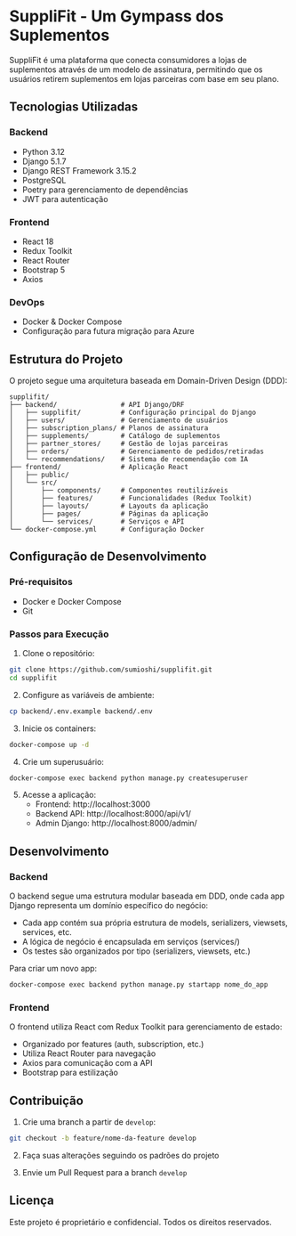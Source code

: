 # SuppliFit - Um Gympass dos Suplementos

SuppliFit é uma plataforma que conecta consumidores a lojas de suplementos através de um modelo de assinatura, permitindo que os usuários retirem suplementos em lojas parceiras com base em seu plano.

## Tecnologias Utilizadas

### Backend

- Python 3.12
- Django 5.1.7
- Django REST Framework 3.15.2
- PostgreSQL
- Poetry para gerenciamento de dependências
- JWT para autenticação

### Frontend

- React 18
- Redux Toolkit
- React Router
- Bootstrap 5
- Axios

### DevOps

- Docker & Docker Compose
- Configuração para futura migração para Azure

## Estrutura do Projeto

O projeto segue uma arquitetura baseada em Domain-Driven Design (DDD):

```
supplifit/
├── backend/                # API Django/DRF
│   ├── supplifit/          # Configuração principal do Django
│   ├── users/              # Gerenciamento de usuários
│   ├── subscription_plans/ # Planos de assinatura
│   ├── supplements/        # Catálogo de suplementos
│   ├── partner_stores/     # Gestão de lojas parceiras
│   ├── orders/             # Gerenciamento de pedidos/retiradas
│   └── recommendations/    # Sistema de recomendação com IA
├── frontend/               # Aplicação React
│   ├── public/
│   └── src/
│       ├── components/     # Componentes reutilizáveis
│       ├── features/       # Funcionalidades (Redux Toolkit)
│       ├── layouts/        # Layouts da aplicação
│       ├── pages/          # Páginas da aplicação
│       └── services/       # Serviços e API
└── docker-compose.yml      # Configuração Docker
```

## Configuração de Desenvolvimento

### Pré-requisitos

- Docker e Docker Compose
- Git

### Passos para Execução

1. Clone o repositório:

```bash
git clone https://github.com/sumioshi/supplifit.git
cd supplifit
```

2. Configure as variáveis de ambiente:

```bash
cp backend/.env.example backend/.env
```

3. Inicie os containers:

```bash
docker-compose up -d
```

4. Crie um superusuário:

```bash
docker-compose exec backend python manage.py createsuperuser
```

5. Acesse a aplicação:
   - Frontend: http://localhost:3000
   - Backend API: http://localhost:8000/api/v1/
   - Admin Django: http://localhost:8000/admin/

## Desenvolvimento

### Backend

O backend segue uma estrutura modular baseada em DDD, onde cada app Django representa um domínio específico do negócio:

- Cada app contém sua própria estrutura de models, serializers, viewsets, services, etc.
- A lógica de negócio é encapsulada em serviços (services/)
- Os testes são organizados por tipo (serializers, viewsets, etc.)

Para criar um novo app:

```bash
docker-compose exec backend python manage.py startapp nome_do_app
```

### Frontend

O frontend utiliza React com Redux Toolkit para gerenciamento de estado:

- Organizado por features (auth, subscription, etc.)
- Utiliza React Router para navegação
- Axios para comunicação com a API
- Bootstrap para estilização

## Contribuição

1. Crie uma branch a partir de `develop`:

```bash
git checkout -b feature/nome-da-feature develop
```

2. Faça suas alterações seguindo os padrões do projeto

3. Envie um Pull Request para a branch `develop`

## Licença

Este projeto é proprietário e confidencial. Todos os direitos reservados.
